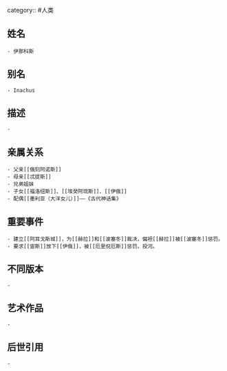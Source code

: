 category:: #人类
## 姓名
	- 伊那科斯
## 别名
	- Inachus
## 描述
	-
## 亲属关系
	- 父亲[[俄刻阿诺斯]]
	- 母亲[[忒提斯]]
	- 兄弟姐妹
	- 子女[[福洛纽斯]]、[[埃癸阿琉斯]]、[[伊俄]]
	- 配偶[[墨利亚（大洋女儿）]]——《古代神话集》
## 重要事件
	- 建立[[阿耳戈斯城]]，为[[赫拉]]和[[波塞冬]]裁决，偏袒[[赫拉]]被[[波塞冬]]惩罚。
	- 要求[[宙斯]]放下[[伊俄]]，被[[厄里倪厄斯]]惩罚，投河。
## 不同版本
	-
## 艺术作品
	-
## 后世引用
	-
